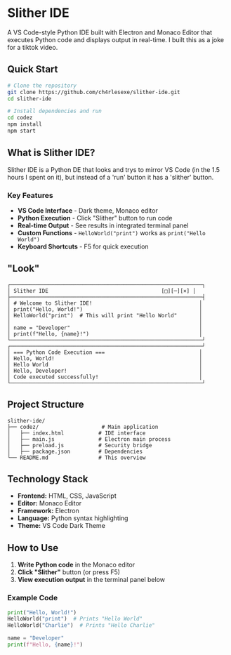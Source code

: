# Slither IDE

A VS Code-style Python IDE built with Electron and Monaco Editor that executes Python code and displays output in real-time. I built this as a joke for a tiktok video.

## Quick Start

```bash
# Clone the repository
git clone https://github.com/ch4rlesexe/slither-ide.git
cd slither-ide

# Install dependencies and run
cd codez
npm install
npm start
```

## What is Slither IDE?

Slither IDE is a Python DE that looks and trys to mirror VS Code (in the 1.5 hours I spent on it), but instead of a 'run' button it has a 'slither' button.

### Key Features
- **VS Code Interface** - Dark theme, Monaco editor
- **Python Execution** - Click "Slither" button to run code
- **Real-time Output** - See results in integrated terminal panel
- **Custom Functions** - `HelloWorld("print")` works as `print("Hello World")`
- **Keyboard Shortcuts** - F5 for quick execution

## "Look"

```
┌─────────────────────────────────────────────────────────────┐
│ Slither IDE                                    [□][─][×] │
├─────────────────────────────────────────────────────────────┤
│ # Welcome to Slither IDE!                                  │
│ print("Hello, World!")                                     │
│ HelloWorld("print")  # This will print "Hello World"       │
│                                                            │
│ name = "Developer"                                         │
│ print(f"Hello, {name}!")                                   │
└─────────────────────────────────────────────────────────────┘
┌─────────────────────────────────────────────────────────────┘
│ === Python Code Execution ===                              │
│ Hello, World!                                              │
│ Hello World                                                │
│ Hello, Developer!                                          │
│ Code executed successfully!                                │
└─────────────────────────────────────────────────────────────┘
```

## Project Structure

```
slither-ide/
├── codez/                    # Main application
│   ├── index.html           # IDE interface
│   ├── main.js              # Electron main process
│   ├── preload.js           # Security bridge
│   ├── package.json         # Dependencies
└── README.md                # This overview
```

## Technology Stack

- **Frontend:** HTML, CSS, JavaScript
- **Editor:** Monaco Editor
- **Framework:** Electron
- **Language:** Python syntax highlighting
- **Theme:** VS Code Dark Theme

## How to Use

1. **Write Python code** in the Monaco editor
2. **Click "Slither"** button (or press F5)
3. **View execution output** in the terminal panel below

### Example Code
```python
print("Hello, World!")
HelloWorld("print")  # Prints "Hello World"
HelloWorld("Charlie")  # Prints "Hello Charlie"

name = "Developer"
print(f"Hello, {name}!")
```


